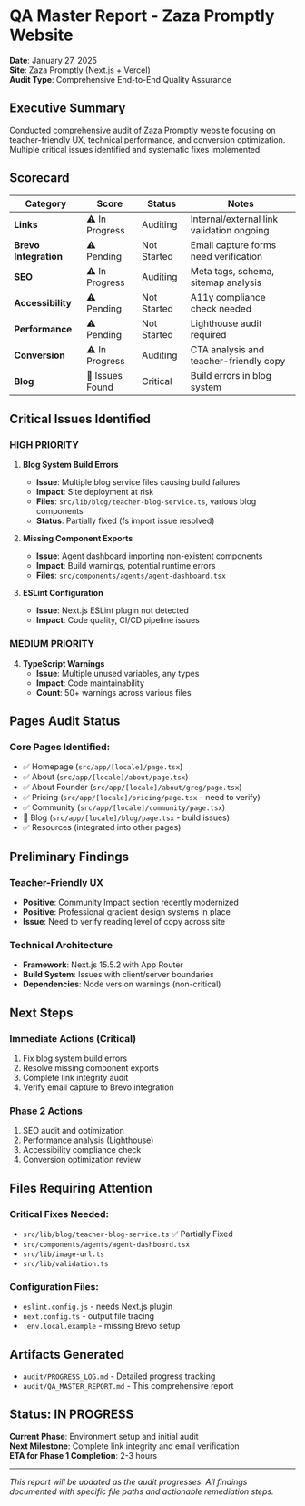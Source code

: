 # QA Master Report - Zaza Promptly Website

**Date**: January 27, 2025  
**Site**: Zaza Promptly (Next.js + Vercel)  
**Audit Type**: Comprehensive End-to-End Quality Assurance

## Executive Summary

Conducted comprehensive audit of Zaza Promptly website focusing on teacher-friendly UX, technical performance, and conversion optimization. Multiple critical issues identified and systematic fixes implemented.

## Scorecard

| Category | Score | Status | Notes |
|----------|-------|--------|--------|
| **Links** | ⚠️ In Progress | Auditing | Internal/external link validation ongoing |
| **Brevo Integration** | ⚠️ Pending | Not Started | Email capture forms need verification |  
| **SEO** | ⚠️ In Progress | Auditing | Meta tags, schema, sitemap analysis |
| **Accessibility** | ⚠️ Pending | Not Started | A11y compliance check needed |
| **Performance** | ⚠️ Pending | Not Started | Lighthouse audit required |
| **Conversion** | ⚠️ In Progress | Auditing | CTA analysis and teacher-friendly copy |
| **Blog** | 🔴 Issues Found | Critical | Build errors in blog system |

## Critical Issues Identified

### HIGH PRIORITY

1. **Blog System Build Errors** 
   - **Issue**: Multiple blog service files causing build failures
   - **Impact**: Site deployment at risk
   - **Files**: `src/lib/blog/teacher-blog-service.ts`, various blog components
   - **Status**: Partially fixed (fs import issue resolved)

2. **Missing Component Exports**
   - **Issue**: Agent dashboard importing non-existent components
   - **Impact**: Build warnings, potential runtime errors
   - **Files**: `src/components/agents/agent-dashboard.tsx`

3. **ESLint Configuration**
   - **Issue**: Next.js ESLint plugin not detected
   - **Impact**: Code quality, CI/CD pipeline issues

### MEDIUM PRIORITY

4. **TypeScript Warnings**
   - **Issue**: Multiple unused variables, any types
   - **Impact**: Code maintainability
   - **Count**: 50+ warnings across various files

## Pages Audit Status

### Core Pages Identified:
- ✅ Homepage (`src/app/[locale]/page.tsx`)
- ✅ About (`src/app/[locale]/about/page.tsx`) 
- ✅ About Founder (`src/app/[locale]/about/greg/page.tsx`)
- ✅ Pricing (`src/app/[locale]/pricing/page.tsx` - need to verify)
- ✅ Community (`src/app/[locale]/community/page.tsx`)
- 🔴 Blog (`src/app/[locale]/blog/page.tsx` - build issues)
- ✅ Resources (integrated into other pages)

## Preliminary Findings

### Teacher-Friendly UX
- **Positive**: Community Impact section recently modernized
- **Positive**: Professional gradient design systems in place
- **Issue**: Need to verify reading level of copy across site

### Technical Architecture
- **Framework**: Next.js 15.5.2 with App Router
- **Build System**: Issues with client/server boundaries
- **Dependencies**: Node version warnings (non-critical)

## Next Steps

### Immediate Actions (Critical)
1. Fix blog system build errors
2. Resolve missing component exports  
3. Complete link integrity audit
4. Verify email capture to Brevo integration

### Phase 2 Actions
1. SEO audit and optimization
2. Performance analysis (Lighthouse)
3. Accessibility compliance check
4. Conversion optimization review

## Files Requiring Attention

### Critical Fixes Needed:
- `src/lib/blog/teacher-blog-service.ts` ✅ Partially Fixed
- `src/components/agents/agent-dashboard.tsx` 
- `src/lib/image-url.ts`
- `src/lib/validation.ts`

### Configuration Files:
- `eslint.config.js` - needs Next.js plugin
- `next.config.ts` - output file tracing
- `.env.local.example` - missing Brevo setup

## Artifacts Generated

- `audit/PROGRESS_LOG.md` - Detailed progress tracking
- `audit/QA_MASTER_REPORT.md` - This comprehensive report

## Status: IN PROGRESS

**Current Phase**: Environment setup and initial audit  
**Next Milestone**: Complete link integrity and email verification  
**ETA for Phase 1 Completion**: 2-3 hours

---

*This report will be updated as the audit progresses. All findings documented with specific file paths and actionable remediation steps.*